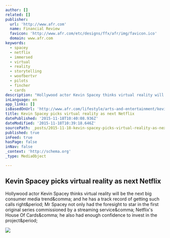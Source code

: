 ```yaml
---
author: []
related: []
publisher:
  url: 'http://www.afr.com'
  name: Financial Review
  favicon: 'http://www.afr.com/etc/designs/ffx/afr/img/favicon.ico'
  domain: www.afr.com
keywords:
  - spacey
  - netflix
  - immersed
  - virtual
  - reality
  - storytelling
  - woofbertvr
  - pilots
  - fincher
  - cards
description: "Hollywood actor Kevin Spacey thinks virtual reality will be the next big consumer media trend, and he has a track record of getting such calls right. Mr Spacey not only had the foresight to star in the first original series commissioned by a streaming service, Netflix's House Of Cards, he also had enough confidence to invest in the project."
inLanguage: en
app_links: []
isBasedOnUrl: 'http://www.afr.com/lifestyle/arts-and-entertainment/kevin-spacey-picks-virtual-reality-as-next-netflix-20151117-gl0y0q'
title: Kevin Spacey picks virtual reality as next Netflix
datePublished: '2015-11-18T10:40:08.936Z'
dateModified: '2015-11-18T10:39:18.646Z'
sourcePath: _posts/2015-11-18-kevin-spacey-picks-virtual-reality-as-next-netflix.md
published: true
inFeed: true
hasPage: false
inNav: false
_context: 'http://schema.org'
_type: MediaObject

---
```

<article style=""><h1>Kevin Spacey picks virtual reality as next Netflix</h1><p>Hollywood actor Kevin Spacey thinks virtual reality will be the next big consumer media trend&amp;comma; and he has a track record of getting such calls right&amp;period; Mr Spacey not only had the foresight to star in the first original series commissioned by a streaming service&amp;comma; Netflix's House Of Cards&amp;comma; he also had enough confidence to invest in the project&amp;period;</p><img src="http://www.afr.com/content/dam/images/g/i/n/t/z/7/image.related.afrArticleLead.620x365.gl0y0q.png/1447795846889.jpg" /></article>